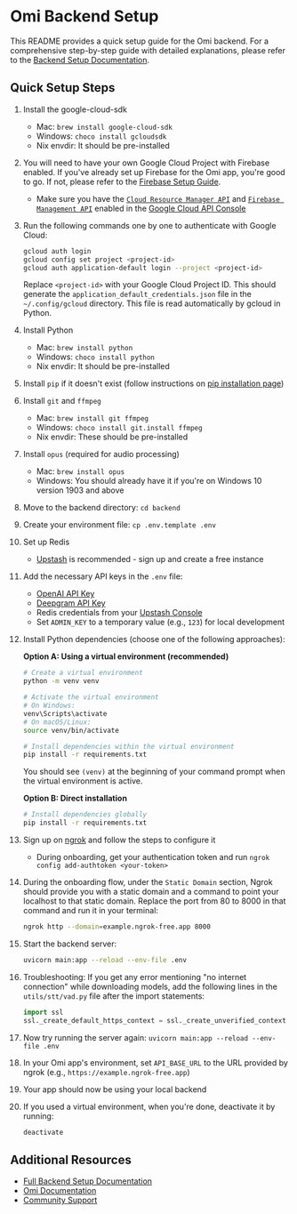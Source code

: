 # Omi Backend Setup

This README provides a quick setup guide for the Omi backend. For a comprehensive step-by-step guide with detailed explanations, please refer to the [Backend Setup Documentation](https://docs.omi.me/docs/developer/backend/Backend_Setup).

## Quick Setup Steps

1. Install the google-cloud-sdk
   - Mac: `brew install google-cloud-sdk`
   - Windows: `choco install gcloudsdk`
   - Nix envdir: It should be pre-installed

2. You will need to have your own Google Cloud Project with Firebase enabled. If you've already set up Firebase for the Omi app, you're good to go. If not, please refer to the [Firebase Setup Guide](https://firebase.google.com/docs/projects/learn-more).
   - Make sure you have the [`Cloud Resource Manager API`](https://console.cloud.google.com/apis/library/cloudresourcemanager.googleapis.com) and [`Firebase Management API`](https://console.cloud.google.com/apis/library/firebase.googleapis.com) enabled in the [Google Cloud API Console](https://console.cloud.google.com/apis/dashboard)

3. Run the following commands one by one to authenticate with Google Cloud:
   ```bash
   gcloud auth login
   gcloud config set project <project-id>
   gcloud auth application-default login --project <project-id>
   ```
   Replace `<project-id>` with your Google Cloud Project ID.
   This should generate the `application_default_credentials.json` file in the `~/.config/gcloud` directory. This file is read automatically by gcloud in Python.

4. Install Python
   - Mac: `brew install python`
   - Windows: `choco install python`
   - Nix envdir: It should be pre-installed

5. Install `pip` if it doesn't exist (follow instructions on [pip installation page](https://pip.pypa.io/en/stable/installation/))

6. Install `git` and `ffmpeg`
   - Mac: `brew install git ffmpeg`
   - Windows: `choco install git.install ffmpeg`
   - Nix envdir: These should be pre-installed

7. Install `opus` (required for audio processing)
   - Mac: `brew install opus`
   - Windows: You should already have it if you're on Windows 10 version 1903 and above

8. Move to the backend directory: `cd backend`

9. Create your environment file: `cp .env.template .env`

10. Set up Redis
    - [Upstash](https://console.upstash.com/) is recommended - sign up and create a free instance

11. Add the necessary API keys in the `.env` file:
    - [OpenAI API Key](https://platform.openai.com/settings/organization/api-keys)
    - [Deepgram API Key](https://console.deepgram.com/api-keys)
    - Redis credentials from your [Upstash Console](https://console.upstash.com/)
    - Set `ADMIN_KEY` to a temporary value (e.g., `123`) for local development

12. Install Python dependencies (choose one of the following approaches):

    **Option A: Using a virtual environment (recommended)**
    ```bash
    # Create a virtual environment
    python -m venv venv

    # Activate the virtual environment
    # On Windows:
    venv\Scripts\activate
    # On macOS/Linux:
    source venv/bin/activate

    # Install dependencies within the virtual environment
    pip install -r requirements.txt
    ```
    You should see `(venv)` at the beginning of your command prompt when the virtual environment is active.

    **Option B: Direct installation**
    ```bash
    # Install dependencies globally
    pip install -r requirements.txt
    ```

13. Sign up on [ngrok](https://ngrok.com/) and follow the steps to configure it
    - During onboarding, get your authentication token and run `ngrok config add-authtoken <your-token>`

14. During the onboarding flow, under the `Static Domain` section, Ngrok should provide you with a static domain and a command to point your localhost to that static domain. Replace the port from 80 to 8000 in that command and run it in your terminal:
    ```bash
    ngrok http --domain=example.ngrok-free.app 8000
    ```

15. Start the backend server:
    ```bash
    uvicorn main:app --reload --env-file .env
    ```

16. Troubleshooting: If you get any error mentioning "no internet connection" while downloading models, add the following lines in the `utils/stt/vad.py` file after the import statements:
    ```python
    import ssl
    ssl._create_default_https_context = ssl._create_unverified_context
    ```

17. Now try running the server again: `uvicorn main:app --reload --env-file .env`

18. In your Omi app's environment, set `API_BASE_URL` to the URL provided by ngrok (e.g., `https://example.ngrok-free.app`)

19. Your app should now be using your local backend

20. If you used a virtual environment, when you're done, deactivate it by running:
    ```bash
    deactivate
    ```

## Additional Resources

- [Full Backend Setup Documentation](https://docs.omi.me/developer/backend/Backend_Setup)
- [Omi Documentation](https://docs.omi.me/)
- [Community Support](https://discord.gg/omi)
